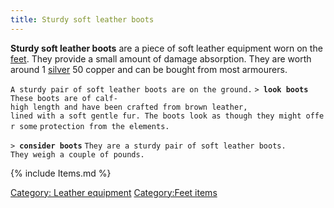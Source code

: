 ```yaml
---
title: Sturdy soft leather boots
---
```


**Sturdy soft leather boots** are a piece of soft leather equipment worn
on the [feet](feet "wikilink"). They provide a small amount of damage
absorption. They are worth around 1 [silver](silver "wikilink") 50
copper and can be bought from most armourers.

`A sturdy pair of soft leather boots are on the ground.`
`> `**`look boots`**
`These boots are of calf-high length and have been crafted from brown leather,`
`lined with a soft gentle fur. The boots look as though they might offer some`
`protection from the elements.`

`> `**`consider boots`**
`They are a sturdy pair of soft leather boots.`
`They weigh a couple of pounds.`

{% include Items.md %}

[Category: Leather equipment](Category:_Leather_equipment "wikilink")
[Category:Feet items](Category:Feet_items "wikilink")